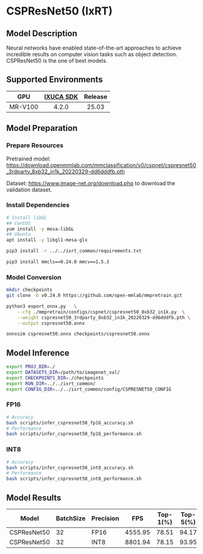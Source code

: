 # CSPResNet50 (IxRT)

## Model Description

Neural networks have enabled state-of-the-art approaches to achieve incredible results on computer vision tasks such as object detection.
CSPResNet50 is the one of best models.

## Supported Environments

| GPU    | [IXUCA SDK](https://gitee.com/deep-spark/deepspark#%E5%A4%A9%E6%95%B0%E6%99%BA%E7%AE%97%E8%BD%AF%E4%BB%B6%E6%A0%88-ixuca) | Release |
| :----: | :----: | :----: |
| MR-V100 | 4.2.0     |  25.03  |

## Model Preparation

### Prepare Resources

Pretrained model: <https://download.openmmlab.com/mmclassification/v0/cspnet/cspresnet50_3rdparty_8xb32_in1k_20220329-dd6dddfb.pth>

Dataset: <https://www.image-net.org/download.php> to download the validation dataset.

### Install Dependencies

```bash
# Install libGL
## CentOS
yum install -y mesa-libGL
## Ubuntu
apt install -y libgl1-mesa-glx

pip3 install -r ../../ixrt_common/requirements.txt

pip3 install mmcls==0.24.0 mmcv==1.5.3
```

### Model Conversion

```bash
mkdir checkpoints 
git clone -b v0.24.0 https://github.com/open-mmlab/mmpretrain.git

python3 export_onnx.py   \
    --cfg ./mmpretrain/configs/cspnet/cspresnet50_8xb32_in1k.py  \
    --weight cspresnet50_3rdparty_8xb32_in1k_20220329-dd6dddfb.pth \
    --output cspresnet50.onnx

onnxsim cspresnet50.onnx checkpoints/cspresnet50.onnx
```

## Model Inference

```bash
export PROJ_DIR=./
export DATASETS_DIR=/path/to/imagenet_val/
export CHECKPOINTS_DIR=./checkpoints
export RUN_DIR=../../ixrt_common/
export CONFIG_DIR=../../ixrt_common/config/CSPRESNET50_CONFIG
```

### FP16

```bash
# Accuracy
bash scripts/infer_cspresnet50_fp16_accuracy.sh
# Performance
bash scripts/infer_cspresnet50_fp16_performance.sh
```

### INT8

```bash
# Accuracy
bash scripts/infer_cspresnet50_int8_accuracy.sh
# Performance
bash scripts/infer_cspresnet50_int8_performance.sh
```

## Model Results

| Model       | BatchSize | Precision | FPS     | Top-1(%) | Top-5(%) |
|-------------|-----------|-----------|---------|----------|----------|
| CSPResNet50 | 32        | FP16      | 4555.95 | 78.51    | 94.17    |
| CSPResNet50 | 32        | INT8      | 8801.94 | 78.15    | 93.95    |
